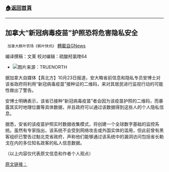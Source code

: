 ###  [:house:返回首頁](https://github.com/ourhimalayas/txt)
---


## 加拿大“新冠病毒疫苗”护照恐将危害隐私安全
` 加拿大枫叶农场《枫叶快讯》` [轉載自GNews](https://gnews.org/zh-hans/1615472/)

编译撰稿：文莱         校对编辑：硫酸羟氯喹64

- ![](https://assets.gnews.org/wp-content/uploads/2021/10/a2-1-edited.jpg)图片来源：TRUENORTH


据加拿大自媒体【真北方】10月23日报道，安大略省前信息和隐私专员安博士对该省政府将利用“新冠病毒疫苗”接种证的二维码，来对其居民进行监视行动的可能性做出了警告。

安博士明确表示，该省已接种“新冠病毒疫苗”者会因为该疫苗护照的二维码，而暴露其实时地理位置等具体数据，并且政府可以通过该数据得到这些人的个人隐私信息。

据悉，安省的该疫苗护照实时数据收集模式，将创建一个全球数字基础的监控系统。虽然有专家指出，该系统不会受到网络攻击或外国实体的滥用，但此前曾有黑客组织已警告过魁北克省政府，声称他们能够通过该系统中的漏洞访问包括省长勒戈在内的多位知名政客的私人信息数据。

（以上内容仅代表原文信息和作者个人观点）

[原文链接：](https://tnc.news/2021/10/23/vaccine-passes-are-a-road-to-global-surveillance-says-former-privacy-commissioner/)
